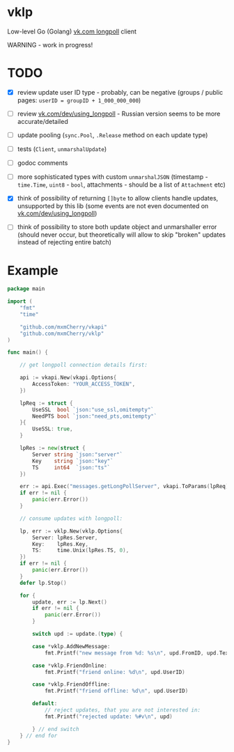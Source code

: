 # vklp

Low-level Go (Golang) [vk.com longpoll](https://vk.com/dev/using_longpoll) client

WARNING - work in progress!


# TODO

- [x] review update user ID type - probably, can be negative (groups / public pages: `userID = groupID + 1_000_000_000`)
- [ ] review [vk.com/dev/using_longpoll](https://vk.com/dev/using_longpoll) - Russian version seems to be more accurate/detailed
- [ ] update pooling (`sync.Pool`, `.Release` method on each update type)
- [ ] tests (`Client`, `unmarshalUpdate`)
- [ ] godoc comments
- [ ] more sophisticated types with custom `unmarshalJSON` (timestamp - `time.Time`, `uint8` - `bool`, attachments - should be a list of `Attachment` etc)
- [x] think of possibility of returning `[]byte` to allow clients handle updates, unsupported by this lib (some events are not even documented on [vk.com/dev/using_longpoll](https://vk.com/dev/using_longpoll))
- [ ] think of possibility to store both update object and unmarshaller error (should never occur, but theoretically will allow to skip "broken" updates instead of rejecting entire batch)


# Example

```go
package main

import (
	"fmt"
	"time"

	"github.com/mxmCherry/vkapi"
	"github.com/mxmCherry/vklp"
)

func main() {

	// get longpoll connection details first:

	api := vkapi.New(vkapi.Options{
		AccessToken: "YOUR_ACCESS_TOKEN",
	})

	lpReq := struct {
		UseSSL  bool `json:"use_ssl,omitempty"`
		NeedPTS bool `json:"need_pts,omitempty"`
	}{
		UseSSL: true,
	}

	lpRes := new(struct {
		Server string `json:"server"`
		Key    string `json:"key"`
		TS     int64  `json:"ts"`
	})

	err := api.Exec("messages.getLongPollServer", vkapi.ToParams(lpReq), lpRes)
	if err != nil {
		panic(err.Error())
	}

	// consume updates with longpoll:

	lp, err := vklp.New(vklp.Options{
		Server: lpRes.Server,
		Key:    lpRes.Key,
		TS:     time.Unix(lpRes.TS, 0),
	})
	if err != nil {
		panic(err.Error())
	}
	defer lp.Stop()

	for {
		update, err := lp.Next()
		if err != nil {
			panic(err.Error())
		}

		switch upd := update.(type) {

		case *vklp.AddNewMessage:
			fmt.Printf("new message from %d: %s\n", upd.FromID, upd.Text)

		case *vklp.FriendOnline:
			fmt.Printf("friend online: %d\n", upd.UserID)

		case *vklp.FriendOffline:
			fmt.Printf("friend offline: %d\n", upd.UserID)

		default:
			// reject updates, that you are not interested in:
			fmt.Printf("rejected update: %#v\n", upd)

		} // end switch
	} // end for
}
```
